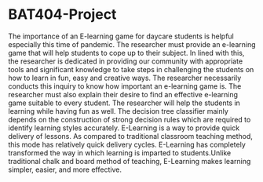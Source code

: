# BAT404-Project
The importance of an E-learning game for daycare students is
helpful especially this time of pandemic. The researcher must provide an e-learning
game that will help students to cope up to their subject. In lined with this, the
researcher is dedicated in providing our community with appropriate tools and
significant knowledge to take steps in challenging the students on how to learn in
fun, easy and creative ways.
The researcher necessarily conducts this inquiry to know how important an
e-learning game is. The researcher must also explain their desire to find an effective
e-learning game suitable to every student. The researcher will help the students in
learning while having fun as well.
The decision tree classifier mainly depends on the construction of strong
decision rules which are required to identify learning styles accurately. E-Learning
is a way to provide quick delivery of lessons. As compared to traditional classroom
teaching method, this mode has relatively quick delivery cycles. E-Learning has
completely transformed the way in which learning is imparted to students.Unlike
traditional chalk and board method of teaching, E-Learning makes learning simpler,
easier, and more effective.
